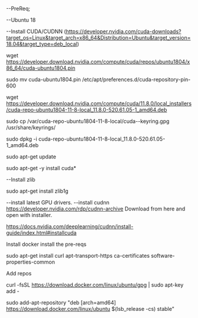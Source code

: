 --PreReq;

--Ubuntu 18

--Install CUDA/CUDNN
(https://developer.nvidia.com/cuda-downloads?target_os=Linux&target_arch=x86_64&Distribution=Ubuntu&target_version=18.04&target_type=deb_local)

wget https://developer.download.nvidia.com/compute/cuda/repos/ubuntu1804/x86_64/cuda-ubuntu1804.pin

sudo mv cuda-ubuntu1804.pin /etc/apt/preferences.d/cuda-repository-pin-600

wget https://developer.download.nvidia.com/compute/cuda/11.8.0/local_installers/cuda-repo-ubuntu1804-11-8-local_11.8.0-520.61.05-1_amd64.deb

sudo cp /var/cuda-repo-ubuntu1804-11-8-local/cuda--keyring.gpg /usr/share/keyrings/

sudo dpkg -i cuda-repo-ubuntu1804-11-8-local_11.8.0-520.61.05-1_amd64.deb

sudo apt-get update

sudo apt-get -y install cuda*

--Install zlib

sudo apt-get install zlib1g

--install latest GPU drivers.
--install cudnn
https://developer.nvidia.com/rdp/cudnn-archive
Download from here and open with installer.

https://docs.nvidia.com/deeplearning/cudnn/install-guide/index.html#installcuda

Install docker
install the pre-reqs

sudo apt-get install curl apt-transport-https ca-certificates software-properties-common

Add repos

curl -fsSL https://download.docker.com/linux/ubuntu/gpg | sudo apt-key add -

sudo add-apt-repository "deb [arch=amd64] https://download.docker.com/linux/ubuntu $(lsb_release -cs) stable"


